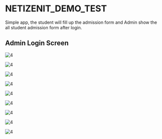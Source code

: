 # NETIZENIT_DEMO_TEST

Simple app, the student will fill up the admission form and Admin show the all student admission form after login.

Admin Login Screen
------------------
![4](https://user-images.githubusercontent.com/8472582/53866366-a3540d00-401b-11e9-9e6c-e499521bfef8.png)

![4](https://user-images.githubusercontent.com/8472582/53867387-ef07b600-401d-11e9-9f9e-39e54682f4e0.png)

![4](https://user-images.githubusercontent.com/8472582/53866369-a3eca380-401b-11e9-9962-04c266774c96.png)

![4](https://user-images.githubusercontent.com/8472582/53866371-a3eca380-401b-11e9-9cd8-e2202c80e057.png)

![4](https://user-images.githubusercontent.com/8472582/53866373-a4853a00-401b-11e9-94f6-89186aed85de.png)

![4](https://user-images.githubusercontent.com/8472582/53866375-a4853a00-401b-11e9-8ef6-e9fcadaee35b.png)

![4](https://user-images.githubusercontent.com/8472582/53866377-a4853a00-401b-11e9-9a01-7a35c28613de.png)

![4](https://user-images.githubusercontent.com/8472582/53866380-a51dd080-401b-11e9-8975-b32a2a82f73d.png)

![4](https://user-images.githubusercontent.com/8472582/53866381-a51dd080-401b-11e9-944c-dc989535b212.png)
